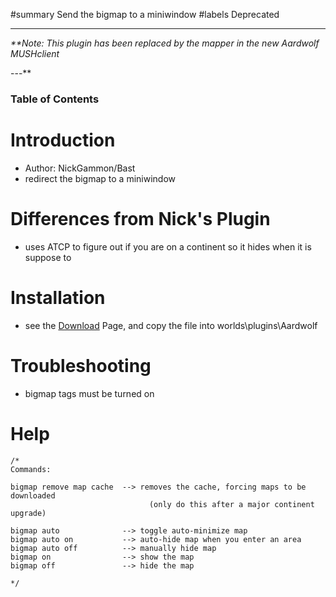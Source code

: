 ﻿#summary Send the bigmap to a miniwindow
#labels Deprecated


---

<em> **Note: This plugin has been replaced by the mapper in the new Aardwolf MUSHclient</em>

---**

### Table of Contents ###


# Introduction #
  * Author: NickGammon/Bast
  * redirect the bigmap to a miniwindow

# Differences from Nick's Plugin #
  * uses ATCP to figure out if you are on a continent so it hides when it is suppose to

# Installation #
  * see the [Download](Download.md) Page, and copy the file into worlds\plugins\Aardwolf

# Troubleshooting #
  * bigmap tags must be turned on

# Help #
```
/*
Commands:

bigmap remove map cache  --> removes the cache, forcing maps to be downloaded
                               (only do this after a major continent upgrade)

bigmap auto              --> toggle auto-minimize map
bigmap auto on           --> auto-hide map when you enter an area
bigmap auto off          --> manually hide map
bigmap on                --> show the map
bigmap off               --> hide the map

*/
```